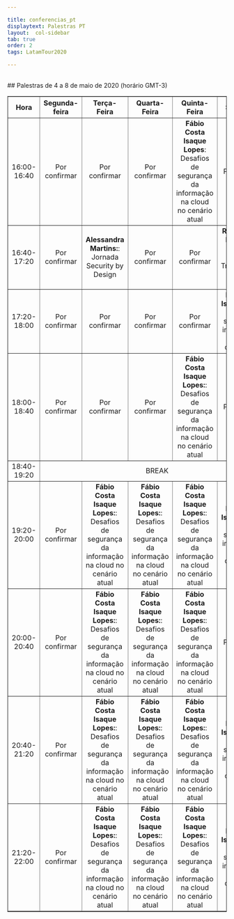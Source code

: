 ```yaml
---

title: conferencias_pt
displaytext: Palestras PT
layout:  col-sidebar
tab: true
order: 2
tags: LatamTour2020

---
```


<br>
## Palestras de 4 a 8 de maio de 2020 (horário GMT-3)
<br>
<table width="100%" border="1" style="text-align:center;">
  <tr>
    <th width="10%">Hora</th>
    <th width="18%">Segunda-feira</th>
    <th width="18%">Terça-Feira</th>
    <th width="18%">Quarta-Feira</th>
    <th width="18%">Quinta-Feira</th>
    <th width="18%">Sexta-Feira</th>
  </tr>
  <tr>
    <td>16:00-16:40</td>
    <td>Por confirmar</td>
    <td>Por confirmar</td>
    <td>Por confirmar</td>
    <td><b>Fábio Costa Isaque Lopes</b>:<br>Desafios de segurança da informação na cloud no cenário atual</td>
    <td>Por confirmar</td>
  </tr>
<tr>
    <td>16:40-17:20</td>
    <td>Por confirmar</td>
    <td><b>Alessandra Martins:</b>:<br>Jornada Security by Design</td>
    <td>Por confirmar</td>
    <td>Por confirmar</td>
    <td><b>Ricardo Supo</b>:<br>Hacking nos dias de COVID-19, Transformação digital sem controles</td>
  </tr>
<tr>
    <td>17:20-18:00</td>
    <td>Por confirmar</td>
    <td>Por confirmar</td>
    <td>Por confirmar</td>
    <td>Por confirmar</td>
    <td><b>Fábio Costa Isaque Lopes:</b>:<br>Desafios de segurança da informação na cloud no cenário atual</td>
  </tr>
<tr>
    <td>18:00-18:40</td>
    <td>Por confirmar</td>
    <td>Por confirmar</td>
    <td>Por confirmar</td>
    <td><b>Fábio Costa Isaque Lopes:</b>:<br>Desafios de segurança da informação na cloud no cenário atual</td>
    <td>Por confirmar</td>
  </tr>
<tr>
    <td>18:40-19:20</td>
    <td colspan="5">BREAK</td>
  </tr>
<tr>
    <td>19:20-20:00</td>
    <td>Por confirmar</td>
    <td><b>Fábio Costa Isaque Lopes:</b>:<br>Desafios de segurança da informação na cloud no cenário atual</td>
    <td><b>Fábio Costa Isaque Lopes:</b>:<br>Desafios de segurança da informação na cloud no cenário atual</td>
    <td><b>Fábio Costa Isaque Lopes:</b>:<br>Desafios de segurança da informação na cloud no cenário atual</td>
    <td><b>Fábio Costa Isaque Lopes:</b>:<br>Desafios de segurança da informação na cloud no cenário atual</td>
  </tr>
<tr>
    <td>20:00-20:40</td>
    <td>Por confirmar</td>
    <td><b>Fábio Costa Isaque Lopes:</b>:<br>Desafios de segurança da informação na cloud no cenário atual</td>
    <td><b>Fábio Costa Isaque Lopes:</b>:<br>Desafios de segurança da informação na cloud no cenário atual</td>
    <td><b>Fábio Costa Isaque Lopes:</b>:<br>Desafios de segurança da informação na cloud no cenário atual</td>
    <td>Por confirmar</td>
  </tr>
<tr>
    <td>20:40-21:20</td>
    <td>Por confirmar</td>
    <td><b>Fábio Costa Isaque Lopes:</b>:<br>Desafios de segurança da informação na cloud no cenário atual</td>
    <td><b>Fábio Costa Isaque Lopes:</b>:<br>Desafios de segurança da informação na cloud no cenário atual</td>
    <td><b>Fábio Costa Isaque Lopes:</b>:<br>Desafios de segurança da informação na cloud no cenário atual</td>
    <td><b>Fábio Costa Isaque Lopes:</b>:<br>Desafios de segurança da informação na cloud no cenário atual</td>
  </tr>
<tr>
    <td>21:20-22:00</td>
    <td>Por confirmar</td>
    <td><b>Fábio Costa Isaque Lopes:</b>:<br>Desafios de segurança da informação na cloud no cenário atual</td>
    <td><b>Fábio Costa Isaque Lopes:</b>:<br>Desafios de segurança da informação na cloud no cenário atual</td>
    <td><b>Fábio Costa Isaque Lopes:</b>:<br>Desafios de segurança da informação na cloud no cenário atual</td>
    <td><b>Fábio Costa Isaque Lopes:</b>:<br>Desafios de segurança da informação na cloud no cenário atual</td>
  </tr>
</table>
